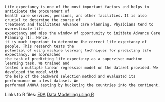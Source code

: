 ```
Life expectancy is one of the most important factors and helps to anticipate the procurement of 
health care services, pensions, and other facilities. It is also crucial to determine the course of 
treatment and facilitates Advance Care Planning. Physicians tend to overestimate life 
expectancy and miss the window of opportunity to initiate Advance Care Planning [1]. Hence, 
it is much important to determine the correct life expectancy of people. This research tests the 
potential of using machine learning techniques for predicting life expectancy. We approached 
the task of predicting life expectancy as a supervised machine learning task. We trained and 
tested a multiple linear regression model on the dataset provided. We developed the model with 
the help of the backward selection method and evaluated its performance on a test dataset. We 
performed ANOVA testing by bucketing the countries into the continent.

```

Links to R files:
[EDA](https://github.com/Jhansi-27/Projects-Machinelearning-DeepLearning/blob/main/R%20(Machine%20Learning)/Life%20Expectancy%20Prediction/MA317_group_10_que_123.R)
[Data Modelling using R](https://github.com/Jhansi-27/Projects-Machinelearning-DeepLearning/blob/main/R%20(Machine%20Learning)/Life%20Expectancy%20Prediction/MA317_group_10_que_456.r)
